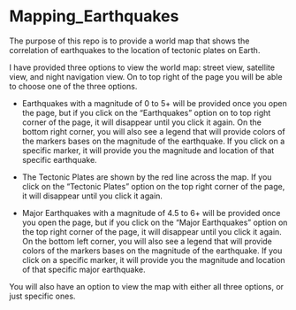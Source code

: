 # Mapping_Earthquakes

The purpose of this repo is to provide a world map that shows the correlation of earthquakes to the location of tectonic plates on Earth. 


I have provided three options to view the world map: street view, satellite view, and night navigation view. On to top right of the page you will be able to choose one of the three options.

- Earthquakes with a magnitude of 0 to 5+ will be provided once you open the page, but if you click on the “Earthquakes” option on to top right corner of the page, it will disappear until you click it again. On the bottom right corner, you will also see a legend that will provide colors of the markers bases on the magnitude of the earthquake. If you click on a specific marker, it will provide you the magnitude and location of that specific earthquake.

- The Tectonic Plates are shown by the red line across the map. If you click on the “Tectonic Plates” option on the top right corner of the page, it will disappear until you click it again.

- Major Earthquakes with a magnitude of 4.5 to 6+ will be provided once you open the page, but if you click on the “Major Earthquakes” option on the top right corner of the page, it will disappear until you click it again. On the bottom left corner, you will also see a legend that will provide colors of the markers bases on the magnitude of the earthquake. If you click on a specific marker, it will provide you the magnitude and location of that specific major earthquake.


You will also have an option to view the map with either all three options, or just specific ones. 
